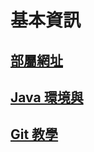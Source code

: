 
# 基本資訊
## [部屬網址](https://happybookproject-ve77y6hkra-de.a.run.app)
## [Java 環境與](https://drive.google.com/file/d/1jOY1HwDUS8J8Lopk2SNrwNeiFfPlBCw9/view?usp=share_link)
## [Git 教學](https://medium.com/samumu-clan/%E7%94%A8-sourcetree-%E5%AF%A6%E7%8F%BE%E5%9F%BA%E7%A4%8E%E7%89%88%E6%9C%AC%E7%AE%A1%E6%8E%A7-b007254e95c5)
